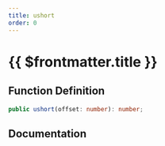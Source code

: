 ```yaml
---
title: ushort
order: 0
---
```


# {{ $frontmatter.title }}

## Function Definition

```ts
public ushort(offset: number): number;
```

## Documentation

<!--@include: ./parts/ushort.md-->
